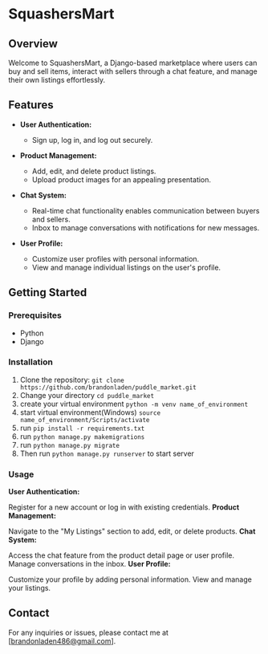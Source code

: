 # SquashersMart

## Overview

Welcome to SquashersMart, a Django-based marketplace where users can buy and sell items, interact with sellers through a chat feature, and manage their own listings effortlessly.

## Features

- **User Authentication:**
  - Sign up, log in, and log out securely.

- **Product Management:**
  - Add, edit, and delete product listings.
  - Upload product images for an appealing presentation.

- **Chat System:**
  - Real-time chat functionality enables communication between buyers and sellers.
  - Inbox to manage conversations with notifications for new messages.

- **User Profile:**
  - Customize user profiles with personal information.
  - View and manage individual listings on the user's profile.

## Getting Started

### Prerequisites

- Python
- Django

### Installation

1. Clone the repository: `git clone https://github.com/brandonladen/puddle_market.git`
2. Change your directory `cd puddle_market`
3. create your virtual environment `python -m venv name_of_environment`
4. start virtual environment(Windows) `source name_of_environment/Scripts/activate`
5. run `pip install -r requirements.txt`
6. run `python manage.py makemigrations`
7. run `python manage.py migrate`
8. Then run `python manage.py runserver` to start server

### Usage
**User Authentication:**

Register for a new account or log in with existing credentials.
**Product Management:**

Navigate to the "My Listings" section to add, edit, or delete products.
**Chat System:**

Access the chat feature from the product detail page or user profile.
Manage conversations in the inbox.
**User Profile:**

Customize your profile by adding personal information.
View and manage your listings.

## Contact
For any inquiries or issues, please contact me at [brandonladen486@gmail.com].